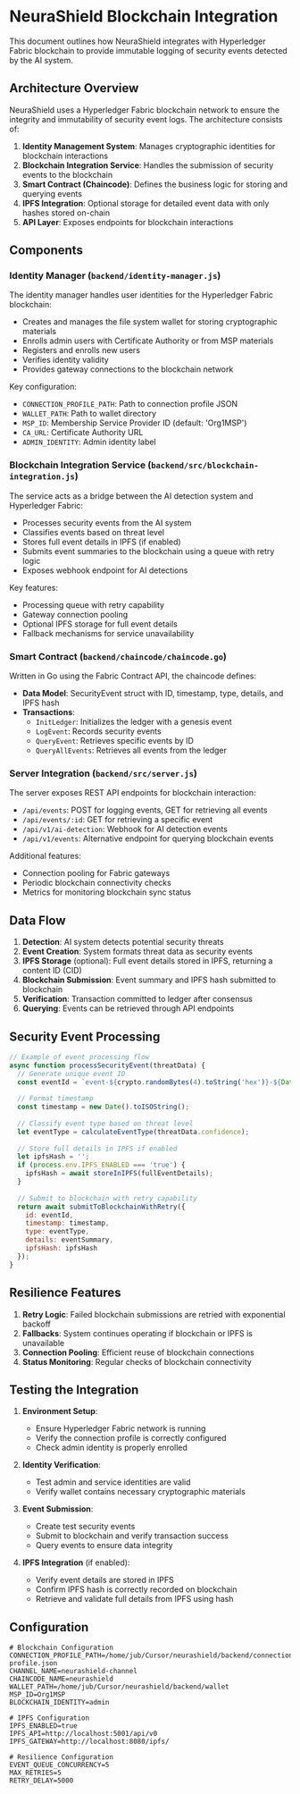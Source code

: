 # NeuraShield Blockchain Integration

This document outlines how NeuraShield integrates with Hyperledger Fabric blockchain to provide immutable logging of security events detected by the AI system.

## Architecture Overview

NeuraShield uses a Hyperledger Fabric blockchain network to ensure the integrity and immutability of security event logs. The architecture consists of:

1. **Identity Management System**: Manages cryptographic identities for blockchain interactions
2. **Blockchain Integration Service**: Handles the submission of security events to the blockchain
3. **Smart Contract (Chaincode)**: Defines the business logic for storing and querying events
4. **IPFS Integration**: Optional storage for detailed event data with only hashes stored on-chain
5. **API Layer**: Exposes endpoints for blockchain interactions

## Components

### Identity Manager (`backend/identity-manager.js`)

The identity manager handles user identities for the Hyperledger Fabric blockchain:

- Creates and manages the file system wallet for storing cryptographic materials
- Enrolls admin users with Certificate Authority or from MSP materials
- Registers and enrolls new users
- Verifies identity validity
- Provides gateway connections to the blockchain network

Key configuration:
- `CONNECTION_PROFILE_PATH`: Path to connection profile JSON
- `WALLET_PATH`: Path to wallet directory
- `MSP_ID`: Membership Service Provider ID (default: 'Org1MSP')
- `CA_URL`: Certificate Authority URL
- `ADMIN_IDENTITY`: Admin identity label

### Blockchain Integration Service (`backend/src/blockchain-integration.js`)

The service acts as a bridge between the AI detection system and Hyperledger Fabric:

- Processes security events from the AI system
- Classifies events based on threat level
- Stores full event details in IPFS (if enabled)
- Submits event summaries to the blockchain using a queue with retry logic
- Exposes webhook endpoint for AI detections

Key features:
- Processing queue with retry capability
- Gateway connection pooling
- Optional IPFS storage for full event details
- Fallback mechanisms for service unavailability

### Smart Contract (`backend/chaincode/chaincode.go`)

Written in Go using the Fabric Contract API, the chaincode defines:

- **Data Model**: SecurityEvent struct with ID, timestamp, type, details, and IPFS hash
- **Transactions**:
  - `InitLedger`: Initializes the ledger with a genesis event
  - `LogEvent`: Records security events
  - `QueryEvent`: Retrieves specific events by ID
  - `QueryAllEvents`: Retrieves all events from the ledger

### Server Integration (`backend/src/server.js`)

The server exposes REST API endpoints for blockchain interaction:

- `/api/events`: POST for logging events, GET for retrieving all events
- `/api/events/:id`: GET for retrieving a specific event
- `/api/v1/ai-detection`: Webhook for AI detection events
- `/api/v1/events`: Alternative endpoint for querying blockchain events

Additional features:
- Connection pooling for Fabric gateways
- Periodic blockchain connectivity checks
- Metrics for monitoring blockchain sync status

## Data Flow

1. **Detection**: AI system detects potential security threats
2. **Event Creation**: System formats threat data as security events
3. **IPFS Storage** (optional): Full event details stored in IPFS, returning a content ID (CID)
4. **Blockchain Submission**: Event summary and IPFS hash submitted to blockchain
5. **Verification**: Transaction committed to ledger after consensus
6. **Querying**: Events can be retrieved through API endpoints

## Security Event Processing

```javascript
// Example of event processing flow
async function processSecurityEvent(threatData) {
  // Generate unique event ID
  const eventId = `event-${crypto.randomBytes(4).toString('hex')}-${Date.now()}`;
  
  // Format timestamp
  const timestamp = new Date().toISOString();
  
  // Classify event type based on threat level
  let eventType = calculateEventType(threatData.confidence);
  
  // Store full details in IPFS if enabled
  let ipfsHash = '';
  if (process.env.IPFS_ENABLED === 'true') {
    ipfsHash = await storeInIPFS(fullEventDetails);
  }
  
  // Submit to blockchain with retry capability
  return await submitToBlockchainWithRetry({
    id: eventId,
    timestamp: timestamp,
    type: eventType,
    details: eventSummary,
    ipfsHash: ipfsHash
  });
}
```

## Resilience Features

1. **Retry Logic**: Failed blockchain submissions are retried with exponential backoff
2. **Fallbacks**: System continues operating if blockchain or IPFS is unavailable
3. **Connection Pooling**: Efficient reuse of blockchain connections
4. **Status Monitoring**: Regular checks of blockchain connectivity

## Testing the Integration

1. **Environment Setup**:
   - Ensure Hyperledger Fabric network is running
   - Verify the connection profile is correctly configured
   - Check admin identity is properly enrolled

2. **Identity Verification**:
   - Test admin and service identities are valid
   - Verify wallet contains necessary cryptographic materials

3. **Event Submission**:
   - Create test security events
   - Submit to blockchain and verify transaction success
   - Query events to ensure data integrity

4. **IPFS Integration** (if enabled):
   - Verify event details are stored in IPFS
   - Confirm IPFS hash is correctly recorded on blockchain
   - Retrieve and validate full details from IPFS using hash

## Configuration

```
# Blockchain Configuration
CONNECTION_PROFILE_PATH=/home/jub/Cursor/neurashield/backend/connection-profile.json
CHANNEL_NAME=neurashield-channel
CHAINCODE_NAME=neurashield
WALLET_PATH=/home/jub/Cursor/neurashield/backend/wallet
MSP_ID=Org1MSP
BLOCKCHAIN_IDENTITY=admin

# IPFS Configuration
IPFS_ENABLED=true
IPFS_API=http://localhost:5001/api/v0
IPFS_GATEWAY=http://localhost:8080/ipfs/

# Resilience Configuration
EVENT_QUEUE_CONCURRENCY=5
MAX_RETRIES=5
RETRY_DELAY=5000 